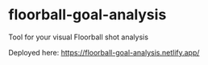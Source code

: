 # floorball-goal-analysis

Tool for your visual Floorball shot analysis 

Deployed here: https://floorball-goal-analysis.netlify.app/
